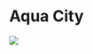 # Aqua City

<img src = "https://github.com/Fares3993/Aqua-City/assets/84674642/3dc6553d-6a60-43ab-a078-2654c65bca73">

